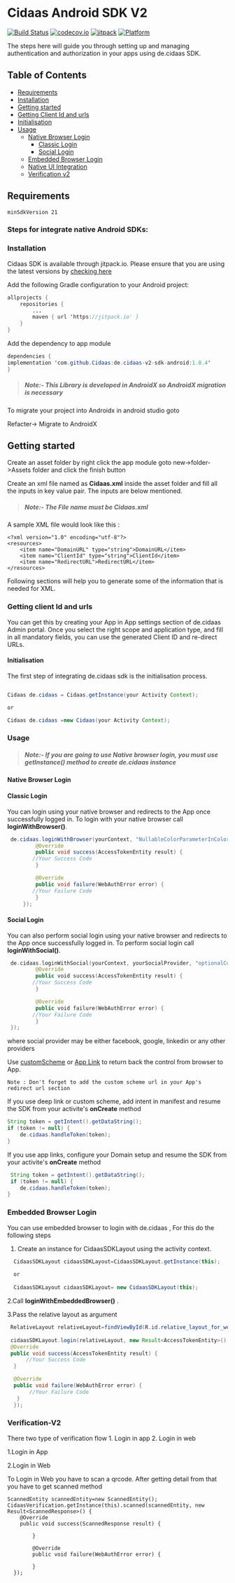 # Cidaas Android SDK V2

[![Build Status](https://travis-ci.org/Cidaas/de.cidaas-sdk-android-v2.svg?branch=development)](https://travis-ci.org/Cidaas/de.cidaas-sdk-android-v2)
[![codecov.io](https://codecov.io/gh/Cidaas/de.cidaas-sdk-android-v2/branch/development/graph/badge.svg)](https://codecov.io/gh/Cidaas/de.cidaas-sdk-android-v2/branch/development)
[![jitpack](https://jitpack.io/v/Cidaas/de.cidaas-sdk-android-v2.svg)](https://jitpack.io/#Cidaas/de.cidaas-sdk-android-v2)
[![Platform](https://img.shields.io/badge/Platforms-android-4E4E4E.svg?colorA=28a745)](#installation)


The steps here will guide you through setting up and managing authentication and authorization in your apps using de.cidaas SDK.

## Table of Contents

<!--ts-->
* [Requirements](#requirements)
* [Installation](#installation)
* [Getting started](#getting-started)
* [Getting Client Id and urls](#getting-client-id-and-urls)
* [Initialisation](#initialisation)
* [Usage](#usage)
    <!--ts-->
    * [Native Browser Login](#native-browser-login)
        <!--ts-->
        * [Classic Login](#classic-login)
        * [Social Login](#social-login)
        <!--te-->
    *  [Embedded Browser Login](#embedded-browser-login)
    * [Native UI Integration](/app/PureNative.md)
    * [Verification v2](/app/Verification-v2.md)
    <!--te-->

## Requirements

    minSdkVersion 21

### Steps for integrate native Android SDKs:
### Installation


Cidaas SDK is available through jitpack.io.  Please ensure that you are using the latest versions by [checking here](https://jitpack.io/#Cidaas/de.cidaas-v2-sdk-android)

Add the following Gradle configuration to your Android project:

```java        
allprojects {
    repositories {
        ...
		maven { url 'https://jitpack.io' }
	}
}
```		
 Add the dependency to app module
 ```java
dependencies {
 implementation 'com.github.Cidaas:de.cidaas-v2-sdk-android:1.0.4'
}
 ```
 

> ##### Note:- This Library is developed in AndroidX so AndroidX migration is necessary

To migrate your project into Androidx in android studio goto

Refacter-> Migrate to AndroidX


 ## Getting started
 
 Create an asset folder by right click the app module goto new->folder->Assets folder and click the finish button

Create an xml file named as <b>Cidaas.xml</b> inside the asset folder and fill all the inputs in key value pair. The inputs are below mentioned.

> ##### Note:- The File name must be Cidaas.xml 

A sample XML file would look like this :

``` 
<?xml version="1.0" encoding="utf-8"?>
<resources>
	<item name="DomainURL" type="string">DomainURL</item>
	<item name="ClientId" type="string">ClientId</item>
	<item name="RedirectURL">RedirectURL</item>
</resources> 

```

Following sections will help you to generate some of the information that is needed for XML.


### Getting client Id and urls

You can get this by creating your App in App settings section of de.cidaas Admin portal. Once you select the right scope and application type, and fill in all mandatory fields, you can use the generated Client ID and re-direct URLs.


#### Initialisation

The first step of integrating de.cidaas sdk is the initialisation process.
```java

Cidaas de.cidaas = Cidaas.getInstance(your Activity Context);

or

Cidaas de.cidaas =new Cidaas(your Activity Context);

```

### Usage

> ##### Note:- If you are going to use Native browser login, you must use getInstance() method to create de.cidaas instance


#### Native Browser Login 
#### Classic Login
You can login using your native browser and redirects to the App once successfully logged in. To login with your native browser call ****loginWithBrowser()****.

```java
 de.cidaas.loginWithBrowser(yourContext, "NullableColorParameterInColorCode", new Result<AccessTokenEntity>() {
         @Override
         public void success(AccessTokenEntity result) {
		//Your Success Code
         }

         @Override
         public void failure(WebAuthError error) {
		//Your Failure Code
         }
     });
```

#### Social Login
You can also perform social login using your native browser and redirects to the App once successfully logged in. To perform social login call ****loginWithSocial()****.

```swift
 de.cidaas.loginWithSocial(yourContext, yourSocialProvider, "optionalColorParameterInColorCode", new Result<AccessTokenEntity>() {
         @Override
         public void success(AccessTokenEntity result) {
		//Your Success Code
         }

         @Override
         public void failure(WebAuthError error) {
		//Your Failure Code
         }
 });
```
where social provider may be either facebook, google, linkedin or any other providers

Use [customScheme](https://developer.android.com/training/app-links/deep-linking) or [App Link](https://developer.android.com/studio/write/app-link-indexing) to return back the control from browser to App.

    Note : Don't forget to add the custom scheme url in your App's redirect url section


If you use deep link or custom scheme, add intent in manifest and resume the SDK from your activite's **onCreate** method

```java
String token = getIntent().getDataString();
if (token != null) {
	de.cidaas.handleToken(token);
}
```

If you use app links, configure your Domain setup and resume the SDK from your activite's **onCreate** method


```java
 String token = getIntent().getDataString();
 if (token != null) {
 	de.cidaas.handleToken(token);
}
```

### Embedded Browser Login

You can use embedded browser to login with de.cidaas , For this do the following steps
1. Create an instance for CidaasSDKLayout using the activity context.

```Java
  CidaasSDKLayout cidaasSDKLayout=CidaasSDKLayout.getInstance(this);
  
  or
  
  CidaasSDKLayout cidaasSDKLayout= new CidaasSDKLayout(this);

```
2.Call ****loginWithEmbeddedBrowser()**** .

3.Pass the relative layout as argument

```Java
 RelativeLayout relativeLayout=findViewById(R.id.relative_layout_for_webView);
 
 cidaasSDKLayout.login(relativeLayout, new Result<AccessTokenEntity>() {
 @Override
 public void success(AccessTokenEntity result) {
      //Your Success Code
  }

  @Override
  public void failure(WebAuthError error) {
       //Your Failure Code
   }
  }); 
```
 
 ### Verification-V2
There two type of verification flow 
 	1. Login in app
	2. Login in web
	
1.Login in App	
	
2.Login in Web

To Login in Web you have to scan a qrcode. After getting detail from that you have to get scanned method


```
ScannedEntity scannedEntity=new ScannedEntity();
CidaasVerification.getInstance(this).scanned(scannedEntity, new Result<ScannedResponse>() {
	@Override
	public void success(ScannedResponse result) {
                
        }

        @Override
        public void failure(WebAuthError error) {

        }
  });
```

